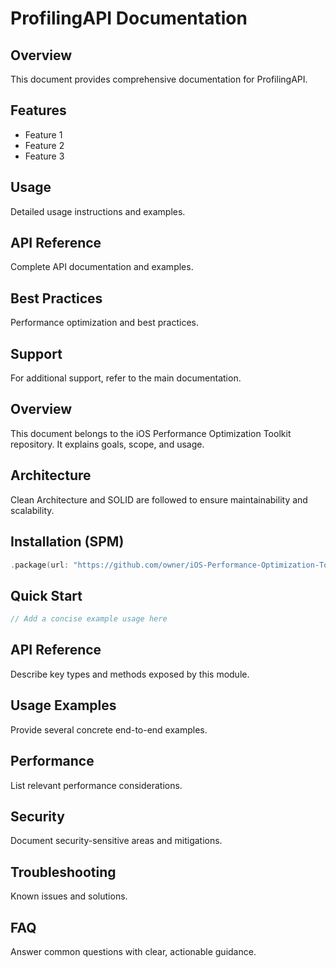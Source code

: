 # ProfilingAPI Documentation

## Overview

This document provides comprehensive documentation for ProfilingAPI.

## Features

- Feature 1
- Feature 2
- Feature 3

## Usage

Detailed usage instructions and examples.

## API Reference

Complete API documentation and examples.

## Best Practices

Performance optimization and best practices.

## Support

For additional support, refer to the main documentation.

## Overview
This document belongs to the iOS Performance Optimization Toolkit repository. It explains goals, scope, and usage.

## Architecture
Clean Architecture and SOLID are followed to ensure maintainability and scalability.

## Installation (SPM)
```swift
.package(url: "https://github.com/owner/iOS-Performance-Optimization-Toolkit.git", from: "1.0.0")
```

## Quick Start
```swift
// Add a concise example usage here
```

## API Reference
Describe key types and methods exposed by this module.

## Usage Examples
Provide several concrete end-to-end examples.

## Performance
List relevant performance considerations.

## Security
Document security-sensitive areas and mitigations.

## Troubleshooting
Known issues and solutions.

## FAQ
Answer common questions with clear, actionable guidance.
